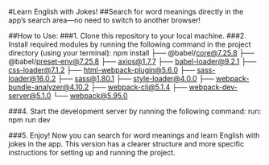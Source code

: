 #Learn English with Jokes!
##Search for word meanings directly in the app’s search area—no need to switch to another browser!


##How to Use:
###1.	Clone this repository to your local machine.
###2.	Install required modules by running the following command in the project directory (using your terminal):
npm install
├── @babel/core@7.25.8
├── @babel/preset-env@7.25.8
├── axios@1.7.7
├── babel-loader@9.2.1
├── css-loader@7.1.2
├── html-webpack-plugin@5.6.0
├── sass-loader@16.0.2
├── sass@1.80.1
├── style-loader@4.0.0
├── webpack-bundle-analyzer@4.10.2
├── webpack-cli@5.1.4
├── webpack-dev-server@5.1.0
└── webpack@5.95.0

###4.	Start the development server by running the following command:
run: npm run dev

###5.	Enjoy! Now you can search for word meanings and learn English with jokes in the app.
This version has a clearer structure and more specific instructions for setting up and running the project.
